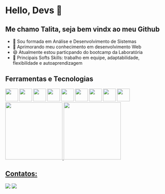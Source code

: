 # Hello, Devs 👋
## Me chamo Talita, seja bem vindx ao  meu Github

- 🔭 Sou formada em Análise e Desenvolvimento de Sistemas
- 🌱 Aprimorando meu conhecimento em desenvolvimento Web
- 😄 Atualmente estou particpando do bootcamp da Laboratória 
- 👯 Principais Softs Skills: trabalho em equipe, adaptabilidade, flexibilidade e autoaprendizagem

## Ferramentas e Tecnologias

<div>
            <img src="https://cdn.jsdelivr.net/gh/devicons/devicon/icons/javascript/javascript-original.svg" width="40" height="40" />
            <img src="https://cdn.jsdelivr.net/gh/devicons/devicon/icons/html5/html5-original-wordmark.svg" width="40" height="40" />         
            <img src="https://cdn.jsdelivr.net/gh/devicons/devicon/icons/css3/css3-original-wordmark.svg" width="40" height="40" />          
            <img src="https://cdn.jsdelivr.net/gh/devicons/devicon/icons/react/react-original-wordmark.svg" width="40" height="40"/>          
            <img src="https://cdn.jsdelivr.net/gh/devicons/devicon/icons/jest/jest-plain.svg" width="40" height="40" />          
            <img src="https://cdn.jsdelivr.net/gh/devicons/devicon/icons/git/git-original.svg" width="40" height="40" />   
            <img src="https://cdn.jsdelivr.net/gh/devicons/devicon/icons/nodejs/nodejs-original.svg" width="40" height="40" />                
            <img src="https://cdn.jsdelivr.net/gh/devicons/devicon/icons/firebase/firebase-plain-wordmark.svg" width="40" height="40" />          
            <img src="https://cdn.jsdelivr.net/gh/devicons/devicon/icons/photoshop/photoshop-plain.svg" width="40" height="40" />
            
</div>            

<div>            
<a href="https://github.com/talitamsx">
<img height="180em" src="https://github-readme-stats.vercel.app/api/top-langs/?username=talitamsx&layout=compact&langs_count=7&theme=dracula"/>
<img height="180em" src="https://github-readme-stats.vercel.app/api?username=talitamsx&show_icons=true&theme=dracula&include_all_commits=true&count_private=true"/>
</div>

## Contatos:
<div>
<a href = "mailto:talitamsx@gmail.com"><img src="https://img.shields.io/badge/Gmail-D14836?style=for-the-badge&logo=gmail&logoColor=white" target="_blank"></a>
<a href="https://www.linkedin.com/in/talitamsxi" target="_blank"><img src="https://img.shields.io/badge/-LinkedIn-%230077B5?style=for-the-badge&logo=linkedin&logoColor=white" target="_blank"></a>   
</div>
